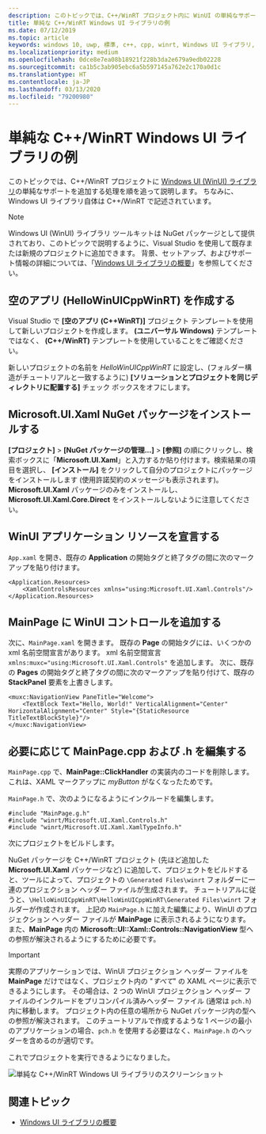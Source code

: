 ```yaml
---
description: このトピックでは、C++/WinRT プロジェクト内に WinUI の単純なサポートを追加する処理を順を追って説明します。
title: 単純な C++/WinRT Windows UI ライブラリの例
ms.date: 07/12/2019
ms.topic: article
keywords: windows 10, uwp, 標準, c++, cpp, winrt, Windows UI ライブラリ, WinUI
ms.localizationpriority: medium
ms.openlocfilehash: 0dce8e7ea08b18921f228b3da2e679a9edb02228
ms.sourcegitcommit: ca1b5c3ab905ebc6a5b597145a762e2c170a0d1c
ms.translationtype: HT
ms.contentlocale: ja-JP
ms.lasthandoff: 03/13/2020
ms.locfileid: "79200980"
---
```

# <a name="a-simple-cwinrt-windows-ui-library-example"></a>単純な C++/WinRT Windows UI ライブラリの例

このトピックでは、C++/WinRT プロジェクトに [Windows UI (WinUI) ライブラリ](https://github.com/Microsoft/microsoft-ui-xaml)の単純なサポートを追加する処理を順を追って説明します。 ちなみに、Windows UI ライブラリ自体は C++/WinRT で記述されています。

> [!NOTE]
> Windows UI (WinUI) ライブラリ ツールキットは NuGet パッケージとして提供されており、このトピックで説明するように、Visual Studio を使用して既存または新規のプロジェクトに追加できます。 背景、セットアップ、およびサポート情報の詳細については、「[Windows UI ライブラリの概要](/uwp/toolkits/winui/getting-started)」を参照してください。

## <a name="create-a-blank-app-hellowinuicppwinrt"></a>空のアプリ (HelloWinUICppWinRT) を作成する

Visual Studio で **[空のアプリ (C++WinRT)]** プロジェクト テンプレートを使用して新しいプロジェクトを作成します。 **(ユニバーサル Windows)** テンプレートではなく、 **(C++/WinRT)** テンプレートを使用していることをご確認ください。

新しいプロジェクトの名前を *HelloWinUICppWinRT* に設定し、(フォルダー構造がチュートリアルと一致するように) **[ソリューションとプロジェクトを同じディレクトリに配置する]** チェック ボックスをオフにします。

## <a name="install-the-microsoftuixaml-nuget-package"></a>Microsoft.UI.Xaml NuGet パッケージをインストールする

**[プロジェクト]** \> **[NuGet パッケージの管理...]** \> **[参照]** の順にクリックし、検索ボックスに「**Microsoft.UI.Xaml**」と入力するか貼り付けます。検索結果の項目を選択し、 **[インストール]** をクリックして自分のプロジェクトにパッケージをインストールします (使用許諾契約のメッセージも表示されます)。 **Microsoft.UI.Xaml** パッケージのみをインストールし、**Microsoft.UI.Xaml.Core.Direct** をインストールしないように注意してください。

## <a name="declare-winui-application-resources"></a>WinUI アプリケーション リソースを宣言する

`App.xaml` を開き、既存の **Application** の開始タグと終了タグの間に次のマークアップを貼り付けます。

```xaml
<Application.Resources>
    <XamlControlsResources xmlns="using:Microsoft.UI.Xaml.Controls"/>
</Application.Resources>
```

## <a name="add-a-winui-control-to-mainpage"></a>MainPage に WinUI コントロールを追加する

次に、`MainPage.xaml` を開きます。 既存の **Page** の開始タグには、いくつかの xml 名前空間宣言があります。 xml 名前空間宣言 `xmlns:muxc="using:Microsoft.UI.Xaml.Controls"` を追加します。 次に、既存の **Pages** の開始タグと終了タグの間に次のマークアップを貼り付けて、既存の **StackPanel** 要素を上書きします。

```xaml
<muxc:NavigationView PaneTitle="Welcome">
    <TextBlock Text="Hello, World!" VerticalAlignment="Center" HorizontalAlignment="Center" Style="{StaticResource TitleTextBlockStyle}"/>
</muxc:NavigationView>
```

## <a name="edit-mainpagecpp-and-h-as-necessary"></a>必要に応じて MainPage.cpp および .h を編集する

`MainPage.cpp` で、**MainPage::ClickHandler** の実装内のコードを削除します。これは、XAML マークアップに *myButton* がなくなったためです。

`MainPage.h` で、次のようになるようにインクルードを編集します。

```cppwinrt
#include "MainPage.g.h"
#include "winrt/Microsoft.UI.Xaml.Controls.h"
#include "winrt/Microsoft.UI.Xaml.XamlTypeInfo.h"
```

次にプロジェクトをビルドします。

NuGet パッケージを C++/WinRT プロジェクト (先ほど追加した **Microsoft.UI.Xaml** パッケージなど) に追加して、プロジェクトをビルドすると、ツールによって、プロジェクトの `\Generated Files\winrt` フォルダーに一連のプロジェクション ヘッダー ファイルが生成されます。 チュートリアルに従うと、`\HelloWinUICppWinRT\HelloWinUICppWinRT\Generated Files\winrt` フォルダーが作成されます。 上記の `MainPage.h` に加えた編集により、WinUI のプロジェクション ヘッダー ファイルが **MainPage** に表示されるようになります。 また、**MainPage** 内の **Microsoft::UI::Xaml::Controls::NavigationView** 型への参照が解決されるようにするために必要です。

> [!IMPORTANT]
> 実際のアプリケーションでは、WinUI プロジェクション ヘッダー ファイルを **MainPage** だけではなく、プロジェクト内の "*すべて*" の XAML ページに表示できるようにします。 その場合は、2 つの WinUI プロジェクション ヘッダー ファイルのインクルードをプリコンパイル済みヘッダー ファイル (通常は `pch.h`) 内に移動します。 プロジェクト内の任意の場所から NuGet パッケージ内の型への参照が解決されます。 このチュートリアルで作成するような 1 ページの最小のアプリケーションの場合、`pch.h` を使用する必要はなく、`MainPage.h` のヘッダーを含めるのが適切です。

これでプロジェクトを実行できるようになりました。

![単純な C++/WinRT Windows UI ライブラリのスクリーンショット](images/winui.png)

## <a name="related-topics"></a>関連トピック
* [Windows UI ライブラリの概要](/uwp/toolkits/winui/getting-started)